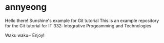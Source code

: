 # annyeong
Hello there!
Sunshine's example for Git tutorial
This is an example repository for the Git tutorial for IT 332: Integrative Progeamming and Technologies

Waku waku~
Enjoy! 
